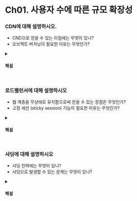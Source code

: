 # Ch01. 사용자 수에 따른 규모 확장성

### CDN에 대해 설명하시오.

* CND으로 얻을 수 있는 이점에는 무엇이 있나?
* 오브젝트 버저닝이 필요한 이유는 무엇인가?

<details>
<summary><h4>해설</h4></summary>

> CDN에 대해 설명하시오.
* CDN이란 정적 리소스 서버를 지리적으로 분산하는 것을 의미합니다.

> CND으로 얻을 수 있는 이점에는 무엇이 있나?
* 지리적으로 가까운 서버에서 정적 리소스를 받을 수 있어 네트워크 전파 시간을 줄일 수 있다. 
* 웹 서버는 정적 리소스가 아닌 동적 데이터 요청만 처리할 수 있게 된다

> 오브젝트 버저닝이 필요한 이유는 무엇인가?
* 캐시가 만료되지 않은 상황에서 새로운 데이터를 배포해야 할 때 오브젝트 버너징을 사용할 수 있다.
* 리소스에 버전을 추가하여 이전에 저장한 캐시를 무효화 할 수 있다.
</details>


<br>

### 로드밸런서에 대해 설명하시오

* 웹 계층을 무상태로 유지함으로써 얻을 수 있는 장점은 무엇인가?
* 고정 세션 (sticky session) 기능이 필요한 이유는 무엇인가?

<details>
<summary><h4>해설</h4></summary>

> 로드밸런서에 대해 설명하시오
* 여러 서버들에 트래픽을 균등하게 분산하기 위해 사용하는 장치이다.
  또한 사용자에게는 로드밸런서의 IP만 공개하고, 서버 IP는 내부적으로 숨겨 보안을 향상시킬 수 있다.

> 웹 계층을 무상태로 유지함으로써 얻을 수 있는 장점은 무엇인가?
* 로드밸런서가 특정 서버에만 데이터를 전송할 필요가 없어진다. 따라서 모든 서버에 고르게 트래픽을 분산할 수 있다.

> 고정 세션 (sticky session) 기능이 필요한 이유는 무엇인가?
* 웹 서버에서 사용자 인증 정보와 같은 상태를 저장할 경우, 사용자가 동일한 웹 서버에 요청을 전송해야 인증 정보를 유지할 수 있다.
이런 상황에서 로드 밸런서에 고정 세션 기능이 필요하다.
</details>

<br>

### 샤딩에 대해 설명하시오

* 샤딩 전략에는 무엇이 있나?
* 샤딩으로 발생할 수 있는 문제는 무엇이 있나?

<details>
<summary><h4>해설</h4></summary>

> 샤딩에 대해 설명하시오
* 데이터베이스 테이블을 쪼개 여러 서버에 분산하는 방식이다.

> 샤딩 전략에는 무엇이 있나?
* 모듈러 샤딩 : 특정 칼럼에 모듈러 함수를 적용해 데이터를 저장할 샤드를 결정한다 
* 레인지 샤딩 : 특정 칼럼 값의 범위를 기준으로 데이터를 저장할 샤드를 결정한다

> 샤딩으로 발생할 수 있는 문제는 무엇이 있나?
* 재 샤딩: 데이터가 너무 많아지거나 데이터 분포가 고르지 못하면 재 샤딩을 해야 한다
* 유명인사 문제: 특정 샤드에만 요청이 집중돼 서버에 과부하가 걸릴 수 있다
* 조인과 비정규화: 여러 샤드에 걸쳐 데이터를 조인하기 힘들어져, 비정규화와 같은 해결책이 필요하다
</details>
